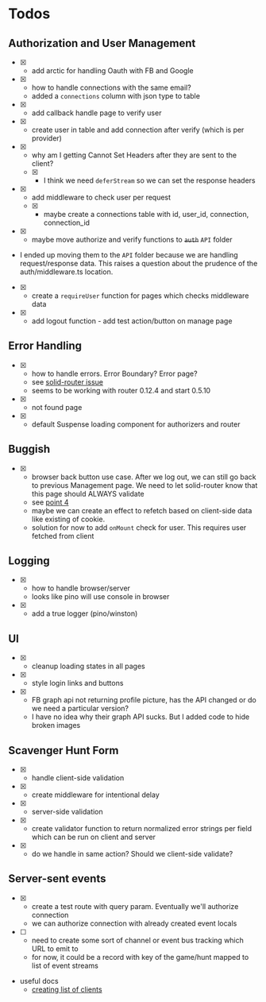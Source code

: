 # Todos

## Authorization and User Management

- [x] - add arctic for handling Oauth with FB and Google
- [x] - how to handle connections with the same email?
  - added a `connections` column with json type to table 
- [x] - add callback handle page to verify user
- [x] - create user in table and add connection after verify (which is per provider)
- [x] - why am I getting Cannot Set Headers after they are sent to the client?
  - [x] - I think we need `deferStream` so we can set the response headers
- [x] - add middleware to check user per request
  - [x] - maybe create a connections table with id, user_id, connection, connection_id
- [x] - maybe move authorize and verify functions to ~~`auth`~~ `API` folder
- I ended up moving them to the `API` folder because we are handling request/response data. This raises a question about the prudence of the auth/middleware.ts location.
- [x] - create a `requireUser` function for pages which checks middleware data
- [x] - add logout function - add test action/button on manage page

## Error Handling

- [x] - how to handle errors. Error Boundary? Error page?
  - see [solid-router issue](https://github.com/solidjs/solid-router/issues/374)
  - seems to be working with router 0.12.4 and start 0.5.10
- [x] - not found page
- [x] - default Suspense loading component for authorizers and router

## Buggish

- [x] - browser back button use case. After we log out, we can still go back to previous Management page. We need to let solid-router know that this page should ALWAYS validate
  - see [point 4](https://github.com/solidjs/solid-router?tab=readme-ov-file#cache)
  - maybe we can create an effect to refetch based on client-side data like existing of cookie. 
  - solution for now to add `onMount` check for user. This requires user fetched from client


## Logging

- [x] - how to handle browser/server
  - looks like pino will use console in browser
- [x] - add a true logger (pino/winston)


## UI

- [x] - cleanup loading states in all pages
- [x] - style login links and buttons 
- [x] - FB graph api not returning profile picture, has the API changed or do we need a particular version?
  - I have no idea why their graph API sucks. But I added code to hide broken images

## Scavenger Hunt Form
- [x] - handle client-side validation
- [x] - create middleware for intentional delay
- [x] - server-side validation
- [x] - create validator function to return normalized error strings per field which can be run on client and server
- [x] - do we handle in same action? Should we client-side validate?

## Server-sent events

- [x] - create a test route with query param. Eventually we'll authorize connection
  - we can authorize connection with already created event locals
- [ ] - need to create some sort of channel or event bus tracking which URL to emit to
  - for now, it could be a record with key of the game/hunt mapped to list of event streams
- useful docs
  - [creating list of clients](https://digitalocean.com/community/tutorials/nodejs-server-sent-events-build-realtime-app#step-1-building-the-sse-express-backend)
